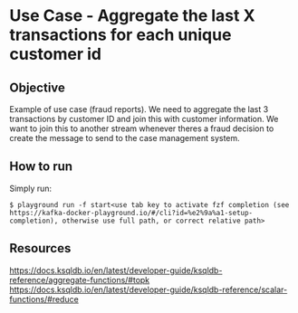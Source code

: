 # Use Case - Aggregate the last X transactions for each unique customer id

## Objective

Example of use case (fraud reports). We need to aggregate the last 3 transactions by customer ID and join this with customer information. We want to join this to another stream whenever theres a fraud decision to create the message to send to the case management system.

## How to run

Simply run:

```
$ playground run -f start<use tab key to activate fzf completion (see https://kafka-docker-playground.io/#/cli?id=%e2%9a%a1-setup-completion), otherwise use full path, or correct relative path>
```

## Resources
https://docs.ksqldb.io/en/latest/developer-guide/ksqldb-reference/aggregate-functions/#topk
https://docs.ksqldb.io/en/latest/developer-guide/ksqldb-reference/scalar-functions/#reduce
